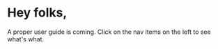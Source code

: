 # Hey folks,

A proper user guide is coming. Click on the nav items on the left to see what's what.
